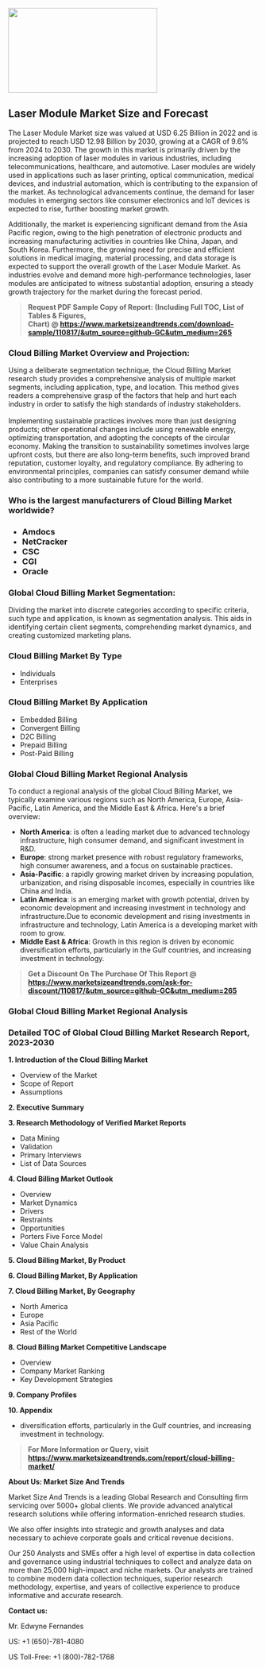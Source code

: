 <p><img class="alignnone size-medium wp-image-20088" src="https://ffe5etoiles.com/wp-content/uploads/2024/12/MST1-300x171.png" alt="" width="300" height="171" /></p><h2>Laser Module Market Size and Forecast</h2><p>The Laser Module Market size was valued at USD 6.25 Billion in 2022 and is projected to reach USD 12.98 Billion by 2030, growing at a CAGR of 9.6% from 2024 to 2030. The growth in this market is primarily driven by the increasing adoption of laser modules in various industries, including telecommunications, healthcare, and automotive. Laser modules are widely used in applications such as laser printing, optical communication, medical devices, and industrial automation, which is contributing to the expansion of the market. As technological advancements continue, the demand for laser modules in emerging sectors like consumer electronics and IoT devices is expected to rise, further boosting market growth.</p><p>Additionally, the market is experiencing significant demand from the Asia Pacific region, owing to the high penetration of electronic products and increasing manufacturing activities in countries like China, Japan, and South Korea. Furthermore, the growing need for precise and efficient solutions in medical imaging, material processing, and data storage is expected to support the overall growth of the Laser Module Market. As industries evolve and demand more high-performance technologies, laser modules are anticipated to witness substantial adoption, ensuring a steady growth trajectory for the market during the forecast period.</p></p><blockquote id="" class=""><strong>Request PDF Sample Copy of Report: (Including Full TOC, List of Tables &amp; Figures, Chart)&nbsp;@&nbsp;<strong><a href="https://www.marketsizeandtrends.com/download-sample/110817/&utm_source=github-GC&utm_medium=265" target="_blank">https://www.marketsizeandtrends.com/download-sample/110817/&utm_source=github-GC&utm_medium=265</a></strong></strong></blockquote><h3 id="" class="">Cloud Billing Market&nbsp;Overview and Projection:</h3><p id="" class="">Using a deliberate segmentation technique, the Cloud Billing Market research study provides a comprehensive analysis of multiple market segments, including application, type, and location. This method gives readers a comprehensive grasp of the factors that help and hurt each industry in order to satisfy the high standards of industry stakeholders. <br /> <br />Implementing sustainable practices involves more than just designing products; other operational changes include using renewable energy, optimizing transportation, and adopting the concepts of the circular economy. Making the transition to sustainability sometimes involves large upfront costs, but there are also long-term benefits, such improved brand reputation, customer loyalty, and regulatory compliance. By adhering to environmental principles, companies can satisfy consumer demand while also contributing to a more sustainable future for the world.</p><h3 id="" class="">Who is the largest manufacturers of&nbsp;Cloud Billing Market worldwide?</h3><h3 class=""><p><ul><li>Amdocs </li><li> NetCracker </li><li> CSC </li><li> CGI </li><li> Oracle</li></ul></p></h3><h3 id="" class="">Global&nbsp;Cloud Billing Market Segmentation:</h3><p id="" class="">Dividing the market into discrete categories according to specific criteria, such type and application, is known as segmentation analysis. This aids in identifying certain client segments, comprehending market dynamics, and creating customized marketing plans.</p><h3 id="" class="">Cloud Billing Market&nbsp;By Type</h3><p><p><ul><li>Individuals </li><li> Enterprises</p></li></ul></p></p><h3 id="" class="">Cloud Billing Market&nbsp;By Application</h3><p class=""><p><ul><li>Embedded Billing </li><li> Convergent Billing </li><li> D2C Billing </li><li> Prepaid Billing </li><li> Post-Paid Billing</li></ul></p></p><h3 id="" class="">Global Cloud Billing Market Regional Analysis</h3><p id="" class="">To conduct a regional analysis of the global Cloud Billing Market, we typically examine various regions such as North America, Europe, Asia-Pacific, Latin America, and the Middle East &amp; Africa. Here's a brief overview:</p><ul><li><strong>North America</strong>: is often a leading market due to advanced technology infrastructure, high consumer demand, and significant investment in R&amp;D.</li><li><strong>Europe</strong>: strong market presence with robust regulatory frameworks, high consumer awareness, and a focus on sustainable practices.</li><li><strong>Asia-Pacific</strong>: a rapidly growing market driven by increasing population, urbanization, and rising disposable incomes, especially in countries like China and India.</li><li><strong>Latin America</strong>: is an emerging market with growth potential, driven by economic development and increasing investment in technology and infrastructure.Due to economic development and rising investments in infrastructure and technology, Latin America is a developing market with room to grow.</li><li><strong>Middle East &amp; Africa</strong>: Growth in this region is driven by economic diversification efforts, particularly in the Gulf countries, and increasing investment in technology.</li></ul><blockquote id="" class=""><strong>Get a Discount On The Purchase Of This Report @ <strong><a href="https://www.marketsizeandtrends.com/ask-for-discount/110817/&utm_source=github-GC&utm_medium=265" target="_blank">https://www.marketsizeandtrends.com/ask-for-discount/110817/&utm_source=github-GC&utm_medium=265</a></strong></strong></blockquote><h3 id="" class="">Global Cloud Billing Market Regional Analysis</h3><h3 id="" class="">Detailed TOC of Global Cloud Billing Market Research Report, 2023-2030</h3><p id="" class=""><strong>1. Introduction of the Cloud Billing Market</strong></p><ul><li>Overview of the Market</li><li>Scope of Report</li><li>Assumptions</li></ul><p id="" class=""><strong>2. Executive Summary</strong></p><p id="" class=""><strong>3. Research Methodology of Verified Market Reports</strong></p><ul><li>Data Mining</li><li>Validation</li><li>Primary Interviews</li><li>List of Data Sources</li></ul><p id="" class=""><strong>4. Cloud Billing Market Outlook</strong></p><ul><li>Overview</li><li>Market Dynamics</li><li>Drivers</li><li>Restraints</li><li>Opportunities</li><li>Porters Five Force Model</li><li>Value Chain Analysis</li></ul><p id="" class=""><strong>5. Cloud Billing Market, By Product</strong></p><p id="" class=""><strong>6. Cloud Billing Market, By Application</strong></p><p id="" class=""><strong>7. Cloud Billing Market, By Geography</strong></p><ul><li>North America</li><li>Europe</li><li>Asia Pacific</li><li>Rest of the World</li></ul><p id="" class=""><strong>8. Cloud Billing Market Competitive Landscape</strong></p><ul><li>Overview</li><li>Company Market Ranking</li><li>Key Development Strategies</li></ul><p id="" class=""><strong>9. Company Profiles</strong></p><p id="" class=""><strong>10. Appendix</strong></p><ul><li>diversification efforts, particularly in the Gulf countries, and increasing investment in technology.</li></ul><blockquote id="" class=""><strong>For More Information or Query, visit <strong><strong><a href="https://www.marketsizeandtrends.com/report/cloud-billing-market/" target="_blank">https://www.marketsizeandtrends.com/report/cloud-billing-market/</a></strong></strong></strong></blockquote><p id="" class=""><strong>About Us: Market Size And Trends</strong></p><p id="" class="">Market Size And Trends is a leading Global Research and Consulting firm servicing over 5000+ global clients. We provide advanced analytical research solutions while offering information-enriched research studies.</p><p id="" class="">We also offer insights into strategic and growth analyses and data necessary to achieve corporate goals and critical revenue decisions.</p><p id="" class="">Our 250 Analysts and SMEs offer a high level of expertise in data collection and governance using industrial techniques to collect and analyze data on more than 25,000 high-impact and niche markets. Our analysts are trained to combine modern data collection techniques, superior research methodology, expertise, and years of collective experience to produce informative and accurate research.</p><p id="" class=""><strong>Contact us:</strong></p><p id="" class="">Mr. Edwyne Fernandes</p><p id="" class="">US: +1 (650)-781-4080</p><p id="" class="">US Toll-Free: +1 (800)-782-1768</p>
